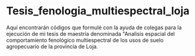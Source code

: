 # Tesis_fenologia_multiespectral_loja
Aquí encontrarán códigos que formulé con la ayuda de colegas para la ejecución de mi tesis de maestría denominada "Analisis espacial del comportamiento fenológico multiespectral de los usos de suelo agropecuario de la provincia de Loja.
